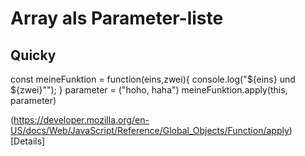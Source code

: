 # Array als Parameter-liste

## Quicky
const meineFunktion = function(eins,zwei){
  console.log("${eins} und ${zwei}"");
}
parameter = ("hoho, haha")
meineFunktion.apply(this, parameter)

(https://developer.mozilla.org/en-US/docs/Web/JavaScript/Reference/Global_Objects/Function/apply)[Details]